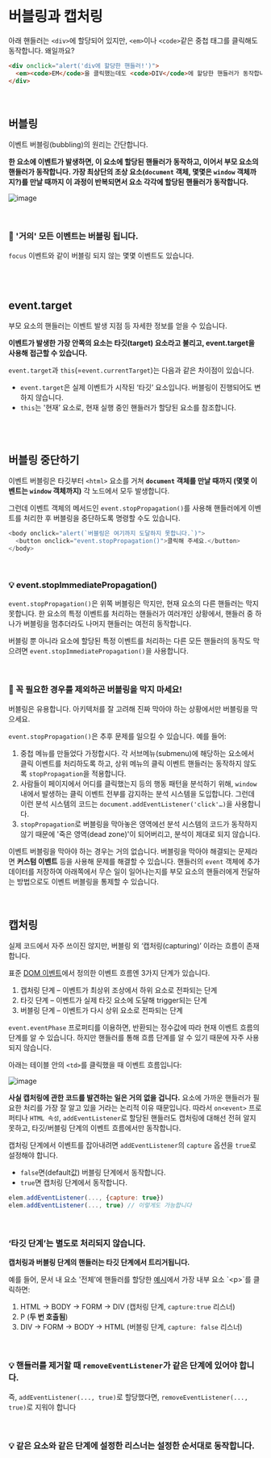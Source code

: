 # 버블링과 캡처링

아래 핸들러는 `<div>`에 할당되어 있지만, `<em>`이나 `<code>`같은 중첩 태그를 클릭해도 동작합니다. 왜일까요?

```html
<div onclick="alert('div에 할당한 핸들러!')">
  <em><code>EM</code>을 클릭했는데도 <code>DIV</code>에 할당한 핸들러가 동작합니다.</em>
</div>
```

<br>

## 버블링

이벤트 버블링(bubbling)의 원리는 간단합니다.

**한 요소에 이벤트가 발생하면, 이 요소에 할당된 핸들러가 동작하고, 이어서 부모 요소의 핸들러가 동작합니다. 가장 최상단의 조상 요소(`document` 객체, 몇몇은 `window` 객체까지?)를 만날 때까지 이 과정이 반복되면서 요소 각각에 할당된 핸들러가 동작합니다.**

![image](https://user-images.githubusercontent.com/65887537/199672490-44503682-94aa-4de9-8b62-d8a0c6e69dd7.png)

<br>

### 🚨 '거의' 모든 이벤트는 버블링 됩니다.

`focus` 이벤트와 같이 버블링 되지 않는 몇몇 이벤트도 있습니다.

<br><br>

## event.target

부모 요소의 핸들러는 이벤트 발생 지점 등 자세한 정보를 얻을 수 있습니다.

**이벤트가 발생한 가장 안쪽의 요소는 타깃(target) 요소라고 불리고, event.target을 사용해 접근할 수 있습니다.**

`event.target`과 `this`(=`event.currentTarget`)는 다음과 같은 차이점이 있습니다.

- `event.target`은 실제 이벤트가 시작된 ‘타깃’ 요소입니다. 버블링이 진행되어도 변하지 않습니다.
- `this`는 '현재’ 요소로, 현재 실행 중인 핸들러가 할당된 요소를 참조합니다.

<br><br>

## 버블링 중단하기

이벤트 버블링은 타깃부터 `<html>` 요소를 거쳐 **`document` 객체를 만날 때까지 (몇몇 이벤트는 `window` 객체까지)** 각 노드에서 모두 발생합니다.

그런데 이벤트 객체의 메서드인 `event.stopPropagation()`를 사용해 핸들러에게 이벤트를 처리한 후 버블링을 중단하도록 명령할 수도 있습니다. 

```js
<body onclick="alert(`버블링은 여기까지 도달하지 못합니다.`)">
  <button onclick="event.stopPropagation()">클릭해 주세요.</button>
</body>
```

<br>

### 💡 event.stopImmediatePropagation()

`event.stopPropagation()`은 위쪽 버블링은 막지만, 현재 요소의 다른 핸들러는 막지 못합니다. 한 요소의 특정 이벤트를 처리하는 핸들러가 여러개인 상황에서, 핸들러 중 하나가 버블링을 멈추더라도 나머지 핸들러는 여전히 동작합니다.

버블링 뿐 아니라 요소에 할당된 특정 이벤트를 처리하는 다른 모든 핸들러의 동작도 막으려면 `event.stopImmediatePropagation()`을 사용합니다.

<br>

### 🚨 꼭 필요한 경우를 제외하곤 버블링을 막지 마세요!

버블링은 유용합니다. 아키텍처를 잘 고려해 진짜 막아야 하는 상황에서만 버블링을 막으세요.

`event.stopPropagation()`은 추후 문제를 일으킬 수 있습니다. 예를 들어:

1. 중첩 메뉴를 만들었다 가정합시다. 각 서브메뉴(submenu)에 해당하는 요소에서 클릭 이벤트를 처리하도록 하고, 상위 메뉴의 클릭 이벤트 핸들러는 동작하지 않도록 `stopPropagation`을 적용합니다.
2. 사람들이 페이지에서 어디를 클릭했는지 등의 행동 패턴을 분석하기 위해, `window`내에서 발생하는 클릭 이벤트 전부를 감지하는 분석 시스템을 도입합니다. 그런데 이런 분석 시스템의 코드는 `document.addEventListener('click'…)`을 사용합니다.
3. `stopPropagation`로 버블링을 막아놓은 영역에선 분석 시스템의 코드가 동작하지 않기 때문에 '죽은 영역(dead zone)'이 되어버리고, 분석이 제대로 되지 않습니다. 

이벤트 버블링을 막아야 하는 경우는 거의 없습니다. 버블링을 막아야 해결되는 문제라면 **커스텀 이벤트** 등을 사용해 문제를 해결할 수 있습니다. 핸들러의 `event` 객체에 추가 데이터를 저장하여 아래쪽에서 무슨 일이 일어나는지를 부모 요소의 핸들러에게 전달하는 방법으로도 이벤트 버블링을 통제할 수 있습니다.

<br>

## 캡처링

실제 코드에서 자주 쓰이진 않지만, 버블링 외 ‘캡처링(capturing)’ 이라는 흐름이 존재합니다. 

표준 [DOM 이벤트](https://www.w3.org/TR/DOM-Level-3-Events/)에서 정의한 이벤트 흐름엔 3가지 단계가 있습니다.

1. 캡처링 단계 – 이벤트가 최상위 조상에서 하위 요소로 전파되는 단계
2. 타깃 단계 – 이벤트가 실제 타깃 요소에 도달해 trigger되는 단계
3. 버블링 단계 – 이벤트가 다시 상위 요소로 전파되는 단계

`event.eventPhase` 프로퍼티를 이용하면, 반환되는 정수값에 따라 현재 이벤트 흐름의 단계를 알 수 있습니다. 하지만 핸들러를 통해 흐름 단계를 알 수 있기 때문에 자주 사용되지 않습니다.

아래는 테이블 안의 `<td>`를 클릭했을 때 이벤트 흐름입니다:

![image](https://user-images.githubusercontent.com/65887537/199675284-91e7de98-9741-4f32-b8a5-ab58991b5ded.png)

**사실 캡처링에 관한 코드를 발견하는 일은 거의 없을 겁니다.** 요소에 가까운 핸들러가 필요한 처리를 가장 잘 알고 있을 거라는 논리적 이유 때문입니다. 따라서 `on<event>` 프로퍼티나 `HTML 속성`, `addEventListener`로 할당된 핸들러도 캡처링에 대해선 전혀 알지 못하고, 타깃/버블링 단계의 이벤트 흐름에서만 동작합니다.

캡처링 단계에서 이벤트를 잡아내려면 `addEventListener`의 `capture` 옵션을 `true`로 설정해야 합니다.

- `false`면(default값) 버블링 단계에서 동작합니다.
- `true`면 캡처링 단계에서 동작합니다.

```js
elem.addEventListener(..., {capture: true})
elem.addEventListener(..., true) // 이렇게도 가능합니다
```

<br>

### ‘타깃 단계’는 별도로 처리되지 않습니다. 

**캡처링과 버블링 단계의 핸들러는 타깃 단계에서 트리거됩니다.**

예를 들어, 문서 내 요소 '전체’에 핸들러를 할당한 [예시](https://ko.javascript.info/bubbling-and-capturing#:~:text=%EC%95%84%EB%9E%98%20%EC%98%88%EC%8B%9C%EB%A5%BC%20%ED%86%B5%ED%95%B4%20%EC%BA%A1%EC%B2%98%EB%A7%81%EA%B3%BC%20%EB%B2%84%EB%B8%94%EB%A7%81%EC%97%90%20%EB%8C%80%ED%95%B4%20%EC%82%B4%ED%8E%B4%EB%B3%B4%EB%8F%84%EB%A1%9D%20%ED%95%A9%EC%8B%9C%EB%8B%A4.)에서 가장 내부 요소 `<p>`를 클릭하면:

1. HTML → BODY → FORM → DIV (캡처링 단계, `capture:true` 리스너)
2. P (**두 번 호출됨**)
3. DIV → FORM → BODY → HTML (버블링 단계, `capture: false` 리스너)

<br>

### 💡 핸들러를 제거할 때 `removeEventListener`가 같은 단계에 있어야 합니다.

즉, `addEventListener(..., true)`로 할당했다면, `removeEventListener(..., true)`로 지워야 합니다


<br>

### 💡 같은 요소와 같은 단계에 설정한 리스너는 설정한 순서대로 동작합니다.

